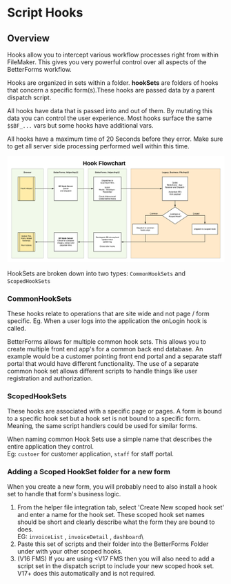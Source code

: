 # Script Hooks

## Overview

Hooks allow you to intercept various workflow processes right from within FileMaker. This gives you very powerful control over all aspects of the BetterForms workflow.

Hooks are organized in sets within a folder. **hookSets** are folders of hooks that concern a specific form(s).These hooks are passed data by a parent dispatch script.

All hooks have data that is passed into and out of them. By mutating this data you can control the user experience. Most hooks surface the same `$$BF_...` vars but some hooks have additional vars.

All hooks have a maximum time of 20 Seconds before they error. Make sure to get all server side processing performed well within this time.

![Script Hook life cycle](<../../.gitbook/assets/ProductionFlo System  (1) (4).png>)

HookSets are broken down into two types: `CommonHookSets` and `ScopedHookSets`

### CommonHookSets

These hooks relate to operations that are site wide and not page / form specific. Eg. When a user logs into the application the onLogin hook is called.

BetterForms allows for multiple common hook sets. This allows you to create multiple front end app's for a common back end database. An example would be a customer pointing front end portal and a separate staff portal that would have different functionality. The use of a separate common hook set allows different scripts to handle things like user registration and authorization.

### ScopedHookSets

These hooks are associated with a specific page or pages. A form is bound to a specific hook set but a hook set is not bound to a specific form. Meaning, the same script handlers could be used for similar forms.

When naming common Hook Sets use a simple name that describes the entire application they control.\
Eg: `custoer` for customer application, `staff` for staff portal.

### Adding a Scoped HookSet folder for a new form

When you create a new form, you will probably need to also install a hook set to handle that form's business logic.

1. From the helper file integration tab, select 'Create New scoped hook set' and enter a name for the hook set. These scoped hook set names should be short and clearly describe what the form they are bound to does.\
   EG: `invoiceList` , `invoiceDetail` , `dashboard`\\
2. Paste this set of scripts and their folder into the BetterForms Folder under with your other scoped hooks.
3. (V16 FMS) If you are using \<V17 FMS then you will also need to add a script set in the dispatch script to include your new scoped hook set. V17+ does this automatically and is not required.
